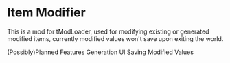 # Item Modifier
This is a mod for tModLoader, used for modifying existing or generated modified items, currently modified values won't save upon exiting the world.

(Possibly)Planned Features
Generation UI
Saving Modified Values